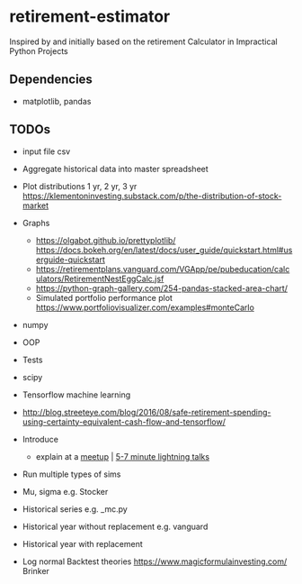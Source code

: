 # retirement-estimator
Inspired by and initially based on the retirement Calculator in Impractical Python Projects

## Dependencies
   * matplotlib, pandas
   
## TODOs
* input file csv
* Aggregate historical data into master spreadsheet
* Plot distributions 1 yr, 2 yr, 3 yr https://klementoninvesting.substack.com/p/the-distribution-of-stock-market

* Graphs
  * https://olgabot.github.io/prettyplotlib/
https://docs.bokeh.org/en/latest/docs/user_guide/quickstart.html#userguide-quickstart
  * https://retirementplans.vanguard.com/VGApp/pe/pubeducation/calculators/RetirementNestEggCalc.jsf
  * https://python-graph-gallery.com/254-pandas-stacked-area-chart/
  * Simulated portfolio performance plot https://www.portfoliovisualizer.com/examples#monteCarlo
* numpy
* OOP
* Tests
* scipy
* Tensorflow machine learning
* http://blog.streeteye.com/blog/2016/08/safe-retirement-spending-using-certainty-equivalent-cash-flow-and-tensorflow/
* Introduce
  * explain at a [meetup](https://www.meetup.com/pythonsd/events/wxfkzrybcqbgc/) | [5-7 minute lightning talks](http://pysd.io/talk)  


* Run multiple types of sims
* Mu, sigma e.g. Stocker
* Historical series e.g. _mc.py
* Historical year without replacement e.g. vanguard
* Historical year with replacement 
* Log normal 
Backtest theories
https://www.magicformulainvesting.com/
Brinker





